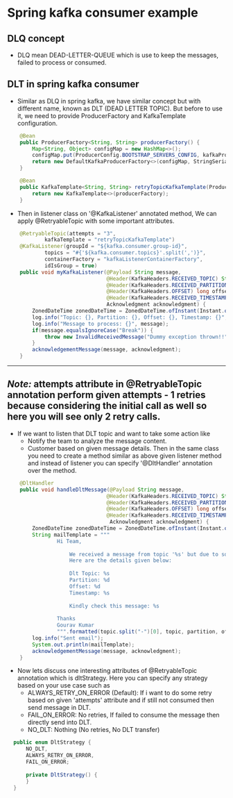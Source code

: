 # Spring kafka consumer example

## DLQ concept

- DLQ mean DEAD-LETTER-QUEUE which is use to keep the messages, failed to process or consumed.

## DLT in spring kafka consumer

- Similar as DLQ in spring kafka, we have similar concept but with different name, known as DLT (DEAD LETTER TOPIC).
  But before to use it, we need to provide ProducerFactory and KafkaTemplate configuration.

```java
    @Bean
    public ProducerFactory<String, String> producerFactory() {
        Map<String, Object> configMap = new HashMap<>();
        configMap.put(ProducerConfig.BOOTSTRAP_SERVERS_CONFIG, kafkaProperties.getBootstrapServers());
        return new DefaultKafkaProducerFactory<>(configMap, StringSerializer::new, StringSerializer::new);
    }

    @Bean
    public KafkaTemplate<String, String> retryTopicKafkaTemplate(ProducerFactory<String, String> producerFactory) {
        return new KafkaTemplate<>(producerFactory);
    }
```

- Then in listener class on '@KafkaListener' annotated method, We can apply @RetryableTopic with some important attributes.

```java
    @RetryableTopic(attempts = "3",
            kafkaTemplate = "retryTopicKafkaTemplate")
    @KafkaListener(groupId = "${kafka.consumer.group-id}",
            topics = "#{'${kafka.consumer.topics}'.split(',')}",
            containerFactory = "kafkaListenerContainerFactory",
            idIsGroup = true)
    public void myKafkaListener(@Payload String message,
                                @Header(KafkaHeaders.RECEIVED_TOPIC) String topic,
                                @Header(KafkaHeaders.RECEIVED_PARTITION) int partition,
                                @Header(KafkaHeaders.OFFSET) long offset,
                                @Header(KafkaHeaders.RECEIVED_TIMESTAMP) long time,
                                Acknowledgment acknowledgment) {
        ZonedDateTime zonedDateTime = ZonedDateTime.ofInstant(Instant.ofEpochMilli(time), ZoneId.systemDefault());
        log.info("Topic: {}, Partition: {}, Offset: {}, Timestamp: {}", topic, partition, offset, zonedDateTime);
        log.info("Message to process: {}", message);
        if(message.equalsIgnoreCase("Break")) {
            throw new InvalidReceivedMessage("Dummy exception thrown!!");
        }
        acknowledgementMessage(message, acknowledgment);
    }
```
---
***Note:*** attempts attribute in @RetryableTopic annotation perform given attempts - 1 retries because considering the initial call as well so here you will see only 2 retry calls.
---

- If we want to listen that DLT topic and want to take some action like
  - Notify the team to analyze the message content.
  - Customer based on given message details.
  Then in the same class you need to create a method similar as above given listener method and instead of listener you can specify '@DltHandler' annotation over the method.

```java
    @DltHandler
    public void handleDltMessage(@Payload String message,
                                @Header(KafkaHeaders.RECEIVED_TOPIC) String topic,
                                @Header(KafkaHeaders.RECEIVED_PARTITION) int partition,
                                @Header(KafkaHeaders.OFFSET) long offset,
                                @Header(KafkaHeaders.RECEIVED_TIMESTAMP) long time,
                                 Acknowledgment acknowledgment) {
        ZonedDateTime zonedDateTime = ZonedDateTime.ofInstant(Instant.ofEpochMilli(time), ZoneId.systemDefault());
        String mailTemplate = """
                Hi Team,
                
                    We received a message from topic '%s' but due to some error we unable to process this message.
                    Here are the details given below:
               
                    Dlt Topic: %s
                    Partition: %d
                    Offset: %d
                    Timestamp: %s
               
                    Kindly check this message: %s
                
                Thanks
                Gourav Kumar
                """.formatted(topic.split("-")[0], topic, partition, offset, zonedDateTime, message);
        log.info("Sent email");
        System.out.println(mailTemplate);
        acknowledgementMessage(message, acknowledgment);
    }
```

- Now lets discuss one interesting attributes of @RetryableTopic annotation which is dltStrategy.
  Here you can specify any strategy based on your use case such as
  - ALWAYS_RETRY_ON_ERROR (Default): If i want to do some retry based on given 'attempts' attribute and if still not consumed then send message in DLT.
  - FAIL_ON_ERROR: No retries, If failed to consume the message then directly send into DLT.
  - NO_DLT: Nothing (No retries, No DLT transfer)
    
```java
  public enum DltStrategy {
      NO_DLT,
      ALWAYS_RETRY_ON_ERROR,
      FAIL_ON_ERROR;
  
      private DltStrategy() {
      }
  }
```



